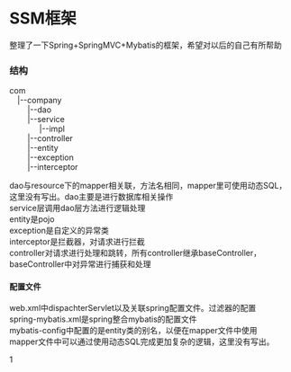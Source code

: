 # SSM框架

整理了一下Spring+SpringMVC+Mybatis的框架，希望对以后的自己有所帮助

### 结构

   com   
  |--company   
      |--dao   
      |--service   
             |--impl  
      |--controller   
      |--entity   
      |--exception   
      |--interceptor     

dao与resource下的mapper相关联，方法名相同，mapper里可使用动态SQL，这里没有写出。dao主要是进行数据库相关操作   
service层调用dao层方法进行逻辑处理     
entity是pojo   
exception是自定义的异常类   
interceptor是拦截器，对请求进行拦截   
controller对请求进行处理和跳转，所有controller继承baseController，baseController中对异常进行捕获和处理   

#### 配置文件

web.xml中dispachterServlet以及关联spring配置文件。过滤器的配置   
spring-mybatis.xml是spring整合mybatis的配置文件   
mybatis-config中配置的是entity类的别名，以便在mapper文件中使用      
mapper文件中可以通过使用动态SQL完成更加复杂的逻辑，这里没有写出。

1
